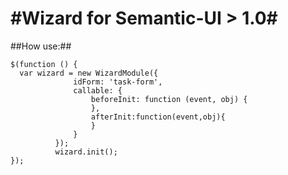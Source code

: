 #Wizard for Semantic-UI > 1.0#
==================
##How use:##
```
$(function () {
  var wizard = new WizardModule({
              idForm: 'task-form',
              callable: {
                  beforeInit: function (event, obj) {
                  },
                  afterInit:function(event,obj){
                  }
              }
          });
          wizard.init();
});
```
